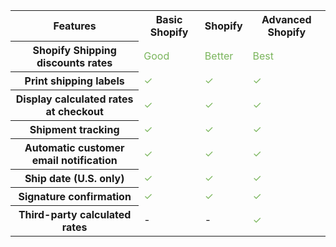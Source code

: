 <table class="reports-availability">
  <tr>
    <th style="text-align: center">Features</th>
    <th style="text-align: center">Basic Shopify</th>
    <th style="text-align: center">Shopify</th>
    <th style="text-align: center">Advanced Shopify</th>
  </tr>
  <tr>
    <th>Shopify Shipping discounts rates</th>
    <td style='color: #7ab55c'>Good</td>
    <td style='color: #7ab55c'>Better</td>
    <td style='color: #7ab55c'>Best</td>
  </tr>
  <tr>
    <th>Print shipping labels</th>
    <td style='color: #7ab55c'>✓</td>
    <td style='color: #7ab55c'>✓</td>
    <td style='color: #7ab55c'>✓</td>
  </tr>
  <tr>
    <th>Display calculated rates at checkout</th>
    <td style='color: #7ab55c'>✓</td>
    <td style='color: #7ab55c'>✓</td>
    <td style='color: #7ab55c'>✓</td>
  </tr>
  <tr>
    <th>Shipment tracking</th>
    <td style='color: #7ab55c'>✓</td>
    <td style='color: #7ab55c'>✓</td>
    <td style='color: #7ab55c'>✓</td>
  </tr>
  <tr>
    <th>Automatic customer email notification</th>
    <td style='color: #7ab55c'>✓</td>
    <td style='color: #7ab55c'>✓</td>
    <td style='color: #7ab55c'>✓</td>
  </tr>
  <tr>
    <th>Ship date (U.S. only)</th>
    <td style='color: #7ab55c'>✓</td>
    <td style='color: #7ab55c'>✓</td>
    <td style='color: #7ab55c'>✓</td>
  </tr>
  <tr>
    <th>Signature confirmation</th>
    <td style='color: #7ab55c'>✓</td>
    <td style='color: #7ab55c'>✓</td>
    <td style='color: #7ab55c'>✓</td>
  </tr>
  <tr>
      <th>Third-party calculated rates</th>
      <td>-</td>
      <td>-</td>
      <td style='color: #7ab55c'>✓</td>
  </tr>
</table>
